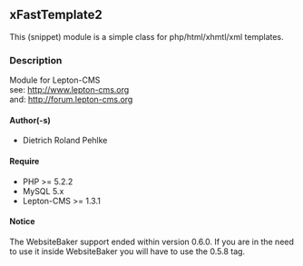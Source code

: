 ## xFastTemplate2
This (snippet) module is a simple class for php/html/xhmtl/xml templates.  

### Description
Module for Lepton-CMS  
see: http://www.lepton-cms.org  
and: http://forum.lepton-cms.org

#### Author(-s)
- Dietrich Roland Pehlke  

#### Require
- PHP >= 5.2.2
- MySQL 5.x
- Lepton-CMS >= 1.3.1

#### Notice
The WebsiteBaker support ended within version 0.6.0. If you are in the need to use it inside WebsiteBaker you will have to use the 0.5.8 tag.